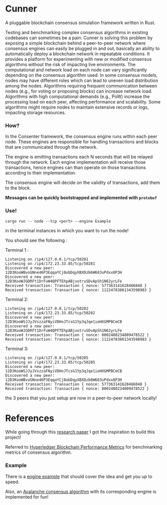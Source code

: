 # Cunner
A pluggable blockchain consensus simulation framework written in Rust.

Testing and benchmarking complex consensus algorithms in existing codebases can sometimes be a pain. Cunner is solving this problem by exposing a simple blockchain behind a peer-to-peer network where consensus engines can easily be plugged in and out, basically an ability to automatically deploy a blockchain network in repeatable conditions. It provides a platform for experimenting with new or modified consensus algorithms without the risk of impacting live environments. The computational and network load on each node can vary significantly depending on the consensus algorithm used. In some consensus models, nodes may have different roles which can lead to uneven load distribution among the nodes. Algorithms requiring frequent communication between nodes (e.g., for voting or proposing blocks) can increase network load. Algorithms with high computational demands (e.g., PoW) increase the processing load on each peer, affecting performance and scalability. Some algorithms might require nodes to maintain extensive records or logs, impacting storage resources.


### How?

In the Consenter framework, the consensus engine runs within each peer node. These engines are responsible for handling transactions and blocks that are communicated through the network. 

The engine is emitting transactions each N seconds that will be relayed through the network. Each engine implementation will receive those transactions, hence engines can than operate on those transactions according to their implementation.

The consensus engine will decide on the validity of transactions, add them to the block. 

**Messages can be quickly bootstrapped and implemented with `protobuf`**

### Use!

`cargo run -- node --tcp <port> --engine Example`

in the terminal instances in which you want to run the node! 

You should see the following :

Terminal 1 :
```
Listening on /ip4/127.0.0.1/tcp/50281
Listening on /ip4/172.23.33.85/tcp/50281
Discovered a new peer: 12D3KooWBvoGNne46P3EqqaYCj8obDqyXBXDzb6W683uPdxx8P3H
Discovered a new peer: 12D3KooWJGDRFt1DrFuW4QPFTEhpABjvotruSDvApSh1N62yrLFe
Received transaction: Transaction { nonce: 577363141628466048 }
Received transaction: Transaction { nonce: 11224783861343598983 }
```

Terminal 2:
```
Listening on /ip4/127.0.0.1/tcp/50282
Listening on /ip4/172.23.33.85/tcp/50282
Discovered a new peer: 12D3KooWSJJyJVszzaFNyiVDHnJTcsG1Yp3qJqe1ieHXGMPBCmCB
Discovered a new peer: 12D3KooWJGDRFt1DrFuW4QPFTEhpABjvotruSDvApSh1N62yrLFe
Received transaction: Transaction { nonce: 8002480234809478522 }
Received transaction: Transaction { nonce: 11224783861343598983 }
```

Terminal 3:
```
Listening on /ip4/127.0.0.1/tcp/50285
Listening on /ip4/172.23.33.85/tcp/50285
Discovered a new peer: 12D3KooWSJJyJVszzaFNyiVDHnJTcsG1Yp3qJqe1ieHXGMPBCmCB
Discovered a new peer: 12D3KooWBvoGNne46P3EqqaYCj8obDqyXBXDzb6W683uPdxx8P3H
Received transaction: Transaction { nonce: 577363141628466048 }
Received transaction: Transaction { nonce: 8002480234809478522 }
```

the 3 peers that you just setup are now in a peer-to-peer network locally!

# References
While going through this [research paper](https://pure.tudelft.nl/ws/portalfiles/portal/132697278/Gromit_Benchmarking_the_Performance_and_Scalability_of_Blockchain_Systems.pdf) I got the inspiration to build this project!

Referred to [Hyperledger Blockchain Performance Metrics](https://8112310.fs1.hubspotusercontent-na1.net/hubfs/8112310/Hyperledger/Printables/HL_Whitepaper_Metrics_PDF_V1.01.pdf) for benchmarking metrics of consensus algorithm.

### Example
There is a [engine example](https://github.com/harsh-ps-2003/cunner/tree/main/src/consensus/example) that should cover the idea and get you up to speed.

Also, an [Avalanche consensus algorithm](https://github.com/harsh-ps-2003/cunner/blob/main/src/consensus/avalanche/avalanche.rs) with its corresponding engine is implemented for fun!

<!-- ### Todo
- configuration
- blockchain persistance  -->
